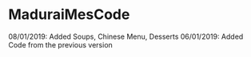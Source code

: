 # MaduraiMesCode
08/01/2019:
Added Soups, Chinese Menu, Desserts 
06/01/2019:
Added Code from the previous version

